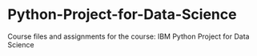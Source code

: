 # Python-Project-for-Data-Science
Course files and assignments for the course: IBM Python Project for Data Science
